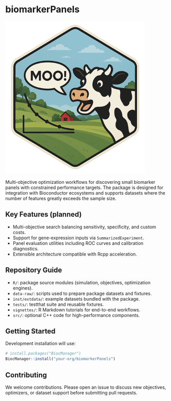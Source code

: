 # biomarkerPanels

![biomarkerPanels hex sticker](src/moo_hexsticker.png)

Multi-objective optimization workflows for discovering small biomarker panels
with constrained performance targets. The package is designed for integration
with Bioconductor ecosystems and supports datasets where the number of features
greatly exceeds the sample size.

## Key Features (planned)
- Multi-objective search balancing sensitivity, specificity, and custom costs.
- Support for gene-expression inputs via `SummarizedExperiment`.
- Panel evaluation utilities including ROC curves and calibration diagnostics.
- Extensible architecture compatible with Rcpp acceleration.

## Repository Guide
- `R/`: package source modules (simulation, objectives, optimization engines).
- `data-raw/`: scripts used to prepare package datasets and fixtures.
- `inst/extdata/`: example datasets bundled with the package.
- `tests/`: testthat suite and reusable fixtures.
- `vignettes/`: R Markdown tutorials for end-to-end workflows.
- `src/`: optional C++ code for high-performance components.

## Getting Started
Development installation will use:

```r
# install.packages("BiocManager")
BiocManager::install("your-org/biomarkerPanels")
```

## Contributing
We welcome contributions. Please open an issue to discuss new objectives,
optimizers, or dataset support before submitting pull requests.
